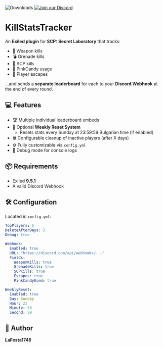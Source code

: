 ![Downloads](https://img.shields.io/github/downloads/LaFesta1749/KillStatsTracker-KST-Exiled/total?label=Downloads&style=for-the-badge)
[![Join our Discord](https://img.shields.io/discord/PTmUuxuDXQ?label=Join%20our%20Discord&logo=discord&style=for-the-badge)](https://discord.gg/PTmUuxuDXQ)

# KillStatsTracker

An **Exiled plugin** for **SCP: Secret Laboratory** that tracks:

- 🔫 Weapon kills
- 💣 Grenade kills
- 👹 SCP kills
- 🍬 PinkCandy usage
- 🚪 Player escapes

...and sends a **separate leaderboard** for each to your **Discord Webhook** at the end of every round.

## 💻 Features
- 🏆 Multiple individual leaderboard embeds
- 📆 Optional **Weekly Reset System**
  - Resets stats every Sunday at 23:59:59 Bulgarian time (if enabled)
- 🗑️ Configurable cleanup of inactive players (after X days)
- ⚙️ Fully customizable via `config.yml`
- 🧪 Debug mode for console logs

## 📦 Requirements
- Exiled **9.5.1**
- A valid Discord Webhook

## 🛠️ Configuration
Located in `config.yml`:
```yml
TopPlayers: 5
DeleteAfterDays: 3
Debug: true

Webhook:
  Enabled: true
  URL: "https://discord.com/api/webhooks/..."
  Fields:
    WeaponKills: true
    GrenadeKills: true
    SCPKills: true
    Escapes: true
    PinkCandyUsed: true

WeeklyReset:
  Enabled: true
  Day: Sunday
  Hour: 23
  Minute: 59
  Second: 59
```

## 👤 Author
**LaFesta1749**